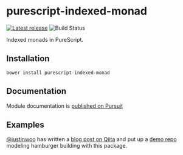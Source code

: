 # purescript-indexed-monad

[![Latest release](http://img.shields.io/github/release/garyb/purescript-indexed-monad.svg)](https://github.com/garyb/purescript-indexed-monad/releases)
![Build Status](https://github.com/garyb/purescript-indexed-monad/actions/workflows/ci.yml/badge.svg)

Indexed monads in PureScript.

## Installation

```
bower install purescript-indexed-monad
```

## Documentation

Module documentation is [published on Pursuit](https://pursuit.purescript.org/packages/purescript-indexed-monad)

## Examples

[@justinwoo](https://github.com/justinwoo) has written a [blog post on Qiita](http://qiita.com/kimagure/items/a0ee7313e8c7690bf3f5) and put up a [demo repo](https://github.com/justinwoo/hamburger-builder-demo) modeling hamburger building with this package.
